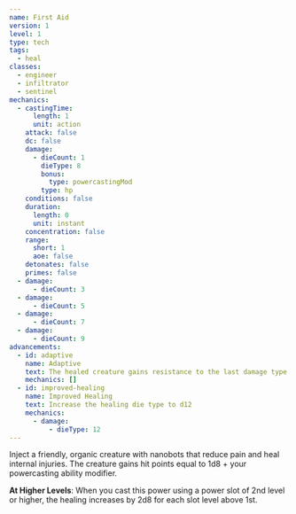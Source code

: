 ```yaml
---
name: First Aid
version: 1
level: 1
type: tech
tags:
  - heal
classes:
  - engineer
  - infiltrator
  - sentinel
mechanics:
  - castingTime:
      length: 1
      unit: action
    attack: false
    dc: false
    damage:
      - dieCount: 1
        dieType: 8
        bonus:
          type: powercastingMod
        type: hp
    conditions: false
    duration:
      length: 0
      unit: instant
    concentration: false
    range:
      short: 1
      aoe: false
    detonates: false
    primes: false
  - damage:
      - dieCount: 3
  - damage:
      - dieCount: 5
  - damage:
      - dieCount: 7
  - damage:
      - dieCount: 9
advancements:
  - id: adaptive
    name: Adaptive
    text: The healed creature gains resistance to the last damage type it suffered. This effect lasts for 1 minute.
    mechanics: []
  - id: improved-healing
    name: Improved Healing
    text: Increase the healing die type to d12
    mechanics:
      - damage:
          - dieType: 12
---
```

Inject a friendly, organic creature with nanobots that reduce pain and heal internal injuries. The creature gains hit points
equal to 1d8 + your powercasting ability modifier.

__At Higher Levels__: When you cast this power using a power slot of 2nd level or higher, the healing increases
by 2d8 for each slot level above 1st.
